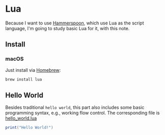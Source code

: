 # Lua

Because I want to use [Hammerspoon](https://www.hammerspoon.org/), which use Lua as the script language, I'm going to study basic Lua for it, with this note.

## Install

### macOS

Just install via [Homebrew](https://brew.sh/):

```bash
brew install lua
```

## Hello World

Besides traditional `hello world`, this part also includes some basic programming syntax, e.g., working flow control. The corresponding file is [hello_world.lua](./scripts/hello_world.lua)

```lua
print("Hello World!")
```
